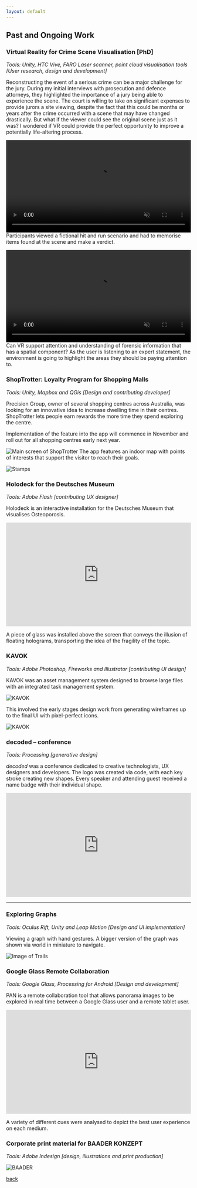 ```yaml
---
layout: default
---
```


## Past and Ongoing Work

### Virtual Reality for Crime Scene Visualisation [PhD]
_Tools: Unity, HTC Vive, FARO Laser scanner, point cloud visualisation tools [User research, design and development]_

Reconstructing the event of a serious crime can be a major challenge for the jury. During my initial interviews with prosecution and defence attorneys, they highlighted the importance of a jury being able to experience the scene. The court is willing to take on significant expenses to provide jurors a site viewing, despite the fact that this could be months or years after the crime occurred with a scene that may have changed drastically. But what if the viewer could see the original scene just as it was? I wondered if VR could provide the perfect opportunity to improve a potentially life-altering process.

<video width="100%" controls muted autoplay>  <source src="/assets/videos/HitAndRunExperiment.mp4" type="video/mp4"></video>
Participants viewed a fictional hit and run scenario and had to memorise items found at the scene and make a verdict. 

<video width="100%" controls muted>  <source src="/assets/videos/bpa.mp4" type="video/mp4"></video>
Can VR support attention and understanding of forensic information that has a spatial component? As the user is listening to an expert statement, the environment is going to highlight the areas they should be paying attention to. 

### ShopTrotter: Loyalty Program for Shopping Malls 
_Tools: Unity, Mapbox and QGis [Design and contributing developer]_

Precision Group, owner of several shopping centres across Australia, was looking for an innovative idea to increase dwelling time in their centres. 
ShopTrotter lets people earn rewards the more time they spend exploring the centre. 

Implementation of the feature into the app will commence in November and roll out for all shopping centres early next year. 

![Main screen of ShopTrotter](/assets/img/Main.jpg)
The app features an indoor map with points of interests that support the visitor to reach their goals. 

![Stamps](/assets/img/Screens.jpg)

### Holodeck for the Deutsches Museum
_Tools: Adobe Flash [contributing UX designer]_

Holodeck is an interactive installation for the Deutsches Museum that visualises Osteoporosis. 

<style>.embed-container { position: relative; padding-bottom: 56.25%; height: 0; overflow: hidden; max-width: 100%; } .embed-container iframe, .embed-container object, .embed-container embed { position: absolute; top: 0; left: 0; width: 100%; height: 100%; }</style><div class='embed-container'><iframe src='https://player.vimeo.com/video/43463828' frameborder='0' webkitAllowFullScreen mozallowfullscreen allowFullScreen></iframe></div>

A piece of glass was installed above the screen that conveys the illusion of floating holograms, transporting the idea of the fragility of the topic. 

### KAVOK 
_Tools: Adobe Photoshop, Fireworks and Illustrator [contributing UI design]_

KAVOK was an asset management system designed to browse large files with an integrated task management system. 

![KAVOK](/assets/img/KAVOK2.png)

This involved the early stages design work from generating wireframes up to the final UI with pixel-perfect icons. 

![KAVOK](/assets/img/Kavok03.jpg)


### decoded – conference 
_Tools: Processing [generative design]_ 

_decoded_ was a conference dedicated to creative technologists, UX designers and developers. 
The logo was created via code, with each key stroke creating new shapes. 
Every speaker and attending guest received a name badge with their individual shape.

<style>.embed-container { position: relative; padding-bottom: 56.25%; height: 0; overflow: hidden; max-width: 100%; } .embed-container iframe, .embed-container object, .embed-container embed { position: absolute; top: 0; left: 0; width: 100%; height: 100%; }</style><div class='embed-container'><iframe src='https://player.vimeo.com/video/29425131' frameborder='0' webkitAllowFullScreen mozallowfullscreen allowFullScreen></iframe></div>

***

### Exploring Graphs
_Tools: Oculus Rift, Unity and Leap Motion [Design and UI implementation]_

Viewing a graph with hand gestures. A bigger version of the graph was shown via world in miniature to navigate. 

![Image of Trails](/assets/img/Trails.PNG)

### Google Glass Remote Collaboration
_Tools: Google Glass, Processing for Android [Design and development]_

PAN is a remote collaboration tool that allows panorama images to be explored in real time between a Google Glass user and a remote tablet user. 

<style>.embed-container { position: relative; padding-bottom: 56.25%; height: 0; overflow: hidden; max-width: 100%; } .embed-container iframe, .embed-container object, .embed-container embed { position: absolute; top: 0; left: 0; width: 100%; height: 100%; }</style><div class='embed-container'><iframe src='https://player.vimeo.com/video/110002088' frameborder='0' webkitAllowFullScreen mozallowfullscreen allowFullScreen></iframe></div>

A variety of different cues were analysed to depict the best user experience on each medium. 


### Corporate print material for BAADER KONZEPT
_Tools: Adobe Indesign [design, illustrations and print production]_

![BAADER](/assets/img/baader.jpg)



[back](./)
